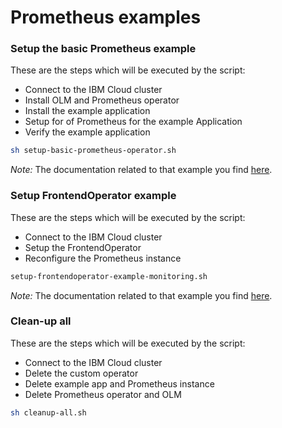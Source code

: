 # Prometheus examples

### Setup the basic Prometheus example

These are the steps which will be executed by the script:

* Connect to the IBM Cloud cluster
* Install OLM and Prometheus operator
* Install the example application
* Setup for of Prometheus for the example Application
* Verify the example application

```sh
sh setup-basic-prometheus-operator.sh
```

_Note:_ The documentation related to that example you find [here](https://github.com/prometheus-operator/prometheus-operator/blob/main/Documentation/user-guides/getting-started.md).

### Setup FrontendOperator example

These are the steps which will be executed by the script:

* Connect to the IBM Cloud cluster
* Setup the FrontendOperator 
* Reconfigure the Prometheus instance

```sh
setup-frontendoperator-example-monitoring.sh
```

_Note:_ The documentation related to that example you find [here](https://wp.me/paelj4-1iv).

### Clean-up all

These are the steps which will be executed by the script:

* Connect to the IBM Cloud cluster
* Delete the custom operator
* Delete example app and Prometheus instance
* Delete Prometheus operator and OLM

```sh
sh cleanup-all.sh
```



